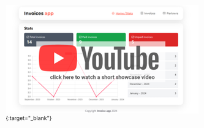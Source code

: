 [![YouTube Thumbnail](demo-images/yt-img.png)](https://www.youtube.com/watch?v=f_9hX3UU2u0){:target="_blank"}

